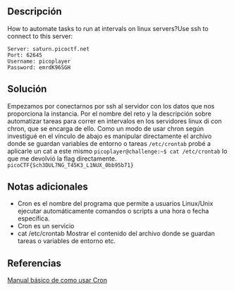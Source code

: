
## Descripción

How to automate tasks to run at intervals on linux servers?Use ssh to connect to this server:
```
Server: saturn.picoctf.net
Port: 62645
Username: picoplayer 
Password: emrdK96SGH
```

## Solución

Empezamos por conectarnos por ssh al servidor con los datos que nos proporciona la instancia.
Por el nombre del reto y la descripción sobre automatizar tareas para correr en intervalos en los servidores linux di con chron, que se encarga de ello.
Como un modo de usar chron según investigué en el vínculo de abajo es manipular directamente el archivo donde se guardan variables de entorno o tareas `/etc/crontab` probé a aplicarle un cat a este mismo `picoplayer@challenge:~$ cat /etc/crontab` lo que me devolvió la flag directamente. `picoCTF{Sch3DUL7NG_T45K3_L1NUX_0bb95b71}`

## Notas adicionales

- Cron es el nombre del programa que permite a usuarios Linux/Unix ejecutar automáticamente comandos o scripts a una hora o fecha específica.
- Cron es un servicio
- cat /etc/crontab Mostrar el contenido del archivo donde se guardan tareas o variables de entorno etc.

## Referencias

[Manual básico de como usar Cron](https://www.linuxtotal.com.mx/?cont=info_admon_006)
